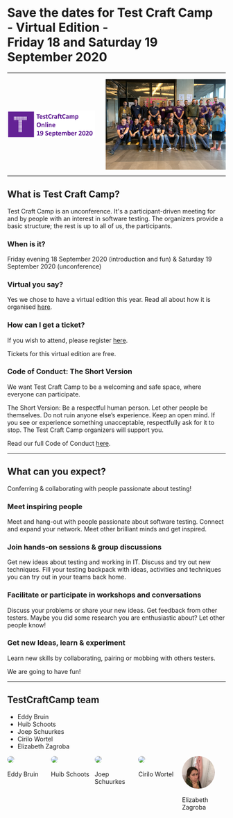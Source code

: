 <!--
.. title: TestCraftCamp
.. slug: index
.. date: 2020-08-04 07:24:47 UTC
.. tags: 
.. category: 
.. link: 
.. description: 
.. type: text
.. hidetitle: true
-->

<h1 class="align-center">Save the dates for Test Craft Camp<br>- Virtual Edition -<br>Friday 18 and Saturday 19 September 2020</h1>

---

<div style="display:flex; justify-content:space-between; align-items:center;">
	<img style="width:40%;height:40%;flex:0 1 auto" src="/assets/images/tcc2020-banner.png"/>
	<img style="width:55%;height:55%;flex:0 1 auto" src="/assets/images/2019-group-photo.JPG"/>
</div>

---

## What is Test Craft Camp?
Test Craft Camp is an unconference. It's a participant-driven meeting for and by people with an interest in software testing. The organizers provide a basic structure; the rest is up to all of us, the participants.


### When is it?

Friday evening 18 September 2020 (introduction and fun)
&
Saturday 19 September 2020 (unconference)


### Virtual you say?

Yes we chose to have a virtual edition this year. Read all about how it is organised [here](event-format).


### How can I get a ticket?

If you wish to attend, please register [here](/tickets).

Tickets for this virtual edition are free.


### Code of Conduct: The Short Version

We want Test Craft Camp to be a welcoming and safe space, where everyone can participate.

The Short Version: Be a respectful human person. Let other people be themselves. Do not ruin anyone else’s experience. Keep an open mind. If you see or experience something unacceptable, respectfully ask for it to stop. The Test Craft Camp organizers will support you.

Read our full Code of Conduct [here](/code-of-conduct).

---

## What can you expect?

Conferring & collaborating with people passionate about testing!

### Meet inspiring people
Meet and hang-out with people passionate about software testing. Connect and expand your network. Meet other brilliant minds and get inspired.

### Join hands-on sessions & group discussions
Get new ideas about testing and working in IT. Discuss and try out new techniques. Fill your testing backpack with ideas, activities and techniques you can try out in your teams back home.

### Facilitate or participate in workshops and conversations
Discuss your problems or share your new ideas. Get feedback from other testers. Maybe you did some research you are enthusiastic about? Let other people know!

### Get new Ideas, learn & experiment
Learn new skills by collaborating, pairing or mobbing with others testers.

We are going to have fun!

---

## TestCraftCamp team
- Eddy Bruin
	<a href="https://twitter.com/eddybruin" target="_blank"><i class="fab fa-twitter" aria-hidden="true"></i></a>
	<a href="https://www.linkedin.com/in/eddybruin/" target="_blank"><i class="fab fa-linkedin" aria-hidden="true"></i></a>
- Huib Schoots
	<a href="https://twitter.com/huibschoots" target="_blank"><i class="fab fa-twitter" aria-hidden="true"></i></a>
	<a href="https://www.linkedin.com/in/huibschoots/" target="_blank"><i class="fab fa-linkedin" aria-hidden="true"></i></a>
- Joep Schuurkes
	<a href="https://twitter.com/j19sch" target="_blank"><i class="fab fa-twitter" aria-hidden="true"></i></a>
	<a href="https://www.linkedin.com/in/joepschuurkes/" target="_blank"><i class="fab fa-linkedin" aria-hidden="true"></i></a>
- Cirilo Wortel
	<a href="https://twitter.com/sietstweets" target="_blank"><i class="fab fa-twitter" aria-hidden="true"></i></a>
	<a href="https://www.linkedin.com/in/cirilowortel/" target="_blank"><i class="fab fa-linkedin" aria-hidden="true"></i></a>
- Elizabeth Zagroba
	<a href="https://twitter.com/ezagroba" target="_blank"><i class="fab fa-twitter" aria-hidden="true"></i></a>
	<a href="https://www.linkedin.com/in/ezagroba/" target="_blank"><i class="fab fa-linkedin" aria-hidden="true"></i></a>

<div style="display:flex; justify-content:space-between;">
	<div style="width:10%; flex-grow:1;">
		<img style="border-radius:50%; width:75%;" src="/assets/images/eddy.jpeg"/>
		<p>Eddy Bruin
			<a href="https://twitter.com/eddybruin" target="_blank"><i class="fab fa-twitter" aria-hidden="true"></i></a>
			<a href="https://www.linkedin.com/in/eddybruin/" target="_blank"><i class="fab fa-linkedin" aria-hidden="true"></i></a>
		</p>	
	</div>
	<div style="width:10%; flex-grow:1;">
		<img style="border-radius:50%; width:75%;" src="/assets/images/huib5-300x298.jpg"/>
		<p>Huib Schoots
			<a href="https://twitter.com/huibschoots" target="_blank"><i class="fab fa-twitter" aria-hidden="true"></i></a>
			<a href="https://www.linkedin.com/in/huibschoots/" target="_blank"><i class="fab fa-linkedin" aria-hidden="true"></i></a>
		</p>
	</div>
	<div style="width:10%; flex-grow:1;">
		<img style="border-radius:50%; width:75%;" src="/assets/images/joep-300x300.jpeg"/>
		<p>Joep Schuurkes
			<a href="https://twitter.com/j19sch" target="_blank"><i class="fab fa-twitter" aria-hidden="true"></i></a>
			<a href="https://www.linkedin.com/in/joepschuurkes/" target="_blank"><i class="fab fa-linkedin" aria-hidden="true"></i></a>
		</p>
	</div>
	<div style="width:10%; flex-grow:1;">
		<img style="border-radius:50%; width:75%;" src="/assets/images/cirilo-300x300.jpeg"/>
		<p>Cirilo Wortel
			<a href="https://twitter.com/sietstweets" target="_blank"><i class="fab fa-twitter" aria-hidden="true"></i></a>
			<a href="https://www.linkedin.com/in/cirilowortel/" target="_blank"><i class="fab fa-linkedin" aria-hidden="true"></i></a>
		</p>
	</div>
	<div  style="width:10%; flex-grow:1;">
		<img style="border-radius:50%; width:75%;" src="/assets/images/elizabeth-300x300.jpg"/>
		<p>Elizabeth Zagroba
			<a href="https://twitter.com/ezagroba" target="_blank"><i class="fab fa-twitter" aria-hidden="true"></i></a>
			<a href="https://www.linkedin.com/in/ezagroba/" target="_blank"><i class="fab fa-linkedin" aria-hidden="true"></i></a>
		</p>
	</div>
</div>